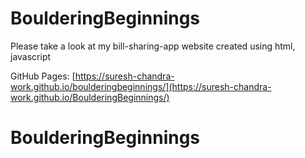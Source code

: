 # BoulderingBeginnings

Please take a look at my bill-sharing-app website created using html, javascript

GitHub Pages: [https://suresh-chandra-work.github.io/boulderingbeginnings/](https://suresh-chandra-work.github.io/BoulderingBeginnings/)

# BoulderingBeginnings
